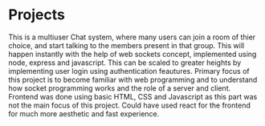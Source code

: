 # Projects
This is a multiuser Chat system, where many users can join a room of thier choice, and start talking to the members present in that group. This will happen instantly with the
help of web sockets concept, implemented using node, express and javascript. This can be scaled to greater heights by implementing user login using authentication feautures.
Primary focus of this project is to become familiar with web programming and to understand how socket programming works and the role of a server and client.
Frontend was done using basic HTML, CSS and Javascript as this part was not the main focus of this project. Could have used react for the frontend for much more aesthetic 
and fast experience.
